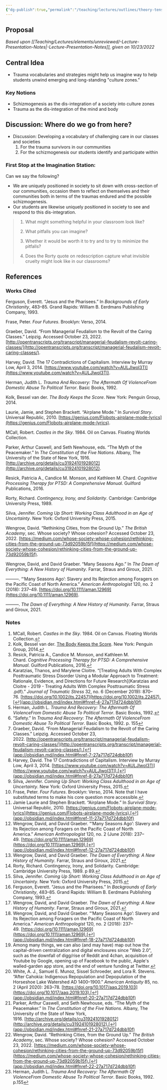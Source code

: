 ```yaml
---
{"dg-publish":true,"permalink":"/teaching/lectures/outlines/theory-tense-talk-as-suspended-schizmogenesis-lecture-outline/","title":"Proposal","tags":["gardenEntry"]}
---
```



## Proposal

*Based upon [[Teaching/Lectures/elements/unreviewed/-Lecture-Presentation-Notes\|-Lecture-Presentation-Notes]], given on 10/23/2022*

## Central Idea

- Trauma vocabularies and strategies might help us imagine way to help students unwind emerging and long-standing "culture zones."

### Key Notions

- Schizmogenesis as the dis-integration of a society into culture zones
- Trauma as the dis-integration of the mind and body

## Discussion: Where do we go from here?

- Discussion: Developing a vocabulary of challenging care in our classes and societies
	1. For the trauma survivors in our communities
	2. For the schizmogenesis our students identify and participate within

### First Stop at the Imagination Station:

Can we say the following?

- We are uniquely positioned in society to sit down with cross-section of our communities, occasion them to reflect on themselves and their communities both in terms of the traumas endured and the possible schizmogenesis.
- Our students are likewise uniquely positioned in society to see and respond to this dis-integration.

> 1. What might something helpful in your classroom look like?
>
> 2. What pitfalls you can imagine?
>
> 3. Whether it would be worth it to try and to try to minimize the pitfalls?
>
> 4. Does the Rorty quote on redescription capture what invisible cruelty might look like in our classrooms?

## References

### Works Cited

Ferguson, Everett. “Jesus and the Pharisees.” In *Backgrounds of Early Christianity*, 483–85. Grand Rapids: William B. Eerdmans Publishing Company, 1993.

Frase, Peter. *Four Futures*. Brooklyn: Verso, 2014.

Graeber, David. “From Managerial Feudalism to the Revolt of the Caring Classes.” Leipzig. Accessed October 23, 2022. [http://opentranscripts.org/transcript/managerial-feudalism-revolt-caring-classes/](http://opentranscripts.org/transcript/managerial-feudalism-revolt-caring-classes/).

Harvey, David. The 17 Contradictions of Capitalism. Interview by Murray Low, April 3, 2014. [https://www.youtube.com/watch?v=AULJlwoI3TI](https://www.youtube.com/watch?v=AULJlwoI3TI).

Herman, Judith L. *Trauma And Recovery: The Aftermath Of ViolenceFrom Domestic Abuse To Political Terror*. Basic Books, 1992.

Kolk, Bessel van der. *The Body Keeps the Score*. New York: Penguin Group, 2014.

Laurie, Jamie, and Stephen Brackett. “Airplane Mode.” In *Survival Story*. Universal Republic, 2010. [https://genius.com/Flobots-airplane-mode-lyrics](https://genius.com/Flobots-airplane-mode-lyrics).

MCall, Robert. *Castles in the Sky*. 1984. Oil on Canvas. Floating Worlds Collection.

Parker, Arthur Caswell, and Seth Newhouse, eds. “The Myth of the Peacemaker.” In *The Constitution of the Five Nations*. Albany, The University of the State of New York, 1916. [http://archive.org/details/cu31924101928012](http://archive.org/details/cu31924101928012).

Resick, Patricia A., Candice M. Monson, and Kathleen M. Chard. *Cognitive Processing Therapy for PTSD: A Comprehensive Manual*. Guilford Publications, 2016.

Rorty, Richard. *Contingency, Irony, and Solidarity*. Cambridge: Cambridge University Press, 1989.

Silva, Jennifer. *Coming Up Short: Working Class Adulthood in an Age of Uncertainty*. New York: Oxford University Press, 2015.

Wengrow, David. “Rethinking Cities, from the Ground Up.” *The British Academy*, sec. Whose society? Whose cohesion? Accessed October 23, 2022. [https://medium.com/whose-society-whose-cohesion/rethinking-cities-from-the-ground-up-73d92059b15f](https://medium.com/whose-society-whose-cohesion/rethinking-cities-from-the-ground-up-73d92059b15f).

Wengrow, David, and David Graeber. “Many Seasons Ago.” In *The Dawn of Everything: A New History of Humanity*. Farrar, Straus and Giroux, 2021.

———. “‘Many Seasons Ago’: Slavery and Its Rejection among Foragers on the Pacific Coast of North America.” *American Anthropologist* 120, no. 2 (2018): 237–49. [https://doi.org/10.1111/aman.12969](https://doi.org/10.1111/aman.12969).

———. *The Dawn of Everything: A New History of Humanity*. Farrar, Straus and Giroux, 2021.

### Notes

1. MCall, Robert. *Castles in the Sky*. 1984. Oil on Canvas. Floating Worlds Collection.[↩︎](app://obsidian.md/index.html#fnref-1-27a717d724dbb10f)
2. Kolk, Bessel van der. [The Body Keeps the Score](app://obsidian.md/The%20Body%20Keeps%20the%20Score). New York: Penguin Group, 2014.[↩︎](app://obsidian.md/index.html#fnref-2-27a717d724dbb10f)
3. Resick, Patricia A., Candice M. Monson, and Kathleen M. Chard. *Cognitive Processing Therapy for PTSD: A Comprehensive Manual*. Guilford Publications, 2016.[↩︎](app://obsidian.md/index.html#fnref-3-27a717d724dbb10f)
4. Karatzias, Thanos, and Marylene Cloitre. “[Treating Adults With Complex Posttraumatic Stress Disorder Using a Modular Approach to Treatment: Rationale, Evidence, and Directions for Future Research](Karatzias and Cloitre - 2019 - Treating Adults With Complex Posttraumatic Stress .pdf).” *Journal of Traumatic Stress* 32, no. 6 (December 2019): 870–76. [https://doi.org/10.1002/jts.22457](https://doi.org/10.1002/jts.22457).[↩︎](app://obsidian.md/index.html#fnref-4-27a717d724dbb10f)
5. Herman, Judith L. *Trauma And Recovery: The Aftermath Of ViolenceFrom Domestic Abuse To Political Terror*. Basic Books, 1992.[↩︎](app://obsidian.md/index.html#fnref-5-27a717d724dbb10f)
6. “Safety.” In *Trauma And Recovery: The Aftermath Of ViolenceFrom Domestic Abuse To Political Terror*. Basic Books, 1992. p. 155[↩︎](app://obsidian.md/index.html#fnref-6-27a717d724dbb10f)
7. Graeber, David. “From Managerial Feudalism to the Revolt of the Caring Classes.” Leipzig. Accessed October 23, 2022. [http://opentranscripts.org/transcript/managerial-feudalism-revolt-caring-classes/](http://opentranscripts.org/transcript/managerial-feudalism-revolt-caring-classes/).[↩︎](app://obsidian.md/index.html#fnref-7-27a717d724dbb10f)
8. Harvey, David. The 17 Contradictions of Capitalism. Interview by Murray Low, April 3, 2014. [https://www.youtube.com/watch?v=AULJlwoI3TI](https://www.youtube.com/watch?v=AULJlwoI3TI).[↩︎](app://obsidian.md/index.html#fnref-8-27a717d724dbb10f)
9. Silva, Jennifer. *Coming Up Short: Working Class Adulthood in an Age of Uncertainty*. New York: Oxford University Press, 2015.[↩︎](app://obsidian.md/index.html#fnref-9-27a717d724dbb10f)
10. Frase, Peter. *Four Futures*. Brooklyn: Verso, 2014. Note that I have substituted terms to make his core question more accessible.[↩︎](app://obsidian.md/index.html#fnref-10-27a717d724dbb10f)
11. Jamie Laurie and Stephen Brackett. “Airplane Mode.” In *Survival Story*. Universal Republic, 2010. [https://genius.com/Flobots-airplane-mode-lyrics](https://genius.com/Flobots-airplane-mode-lyrics).[↩︎](app://obsidian.md/index.html#fnref-11-27a717d724dbb10f)
12. Wengrow, David, and David Graeber. “‘Many Seasons Ago’: Slavery and Its Rejection among Foragers on the Pacific Coast of North America.” *American Anthropologist* 120, no. 2 (June 2018): 237–49. [https://doi.org/10.1111/aman.12969](https://doi.org/10.1111/aman.12969).[↩︎](app://obsidian.md/index.html#fnref-12-27a717d724dbb10f)
13. Wengrow, David, and David Graeber. *The Dawn of Everything: A New History of Humanity*. Farrar, Straus and Giroux, 2021.[↩︎](app://obsidian.md/index.html#fnref-13-27a717d724dbb10f)
14. Rorty, Richard. Contingency, Irony, and Solidarity. Cambridge: Cambridge University Press, 1989. p 89.[↩︎](app://obsidian.md/index.html#fnref-14-27a717d724dbb10f)
15. Silva, Jennifer. *Coming Up Short: Working Class Adulthood in an Age of Uncertainty*. New York: Oxford University Press, 2015.[↩︎](app://obsidian.md/index.html#fnref-15-27a717d724dbb10f)
16. Ferguson, Everett. “Jesus and the Pharisees.” In *Backgrounds of Early Christianity*, 483–85. Grand Rapids: William B. Eerdmans Publishing Company, 1993.[↩︎](app://obsidian.md/index.html#fnref-16-27a717d724dbb10f)
17. Wengrow, David, and David Graeber. *The Dawn of Everything: A New History of Humanity*. Farrar, Straus and Giroux, 2021.[↩︎](app://obsidian.md/index.html#fnref-17-27a717d724dbb10f)
18. Wengrow, David, and David Graeber. “‘Many Seasons Ago’: Slavery and Its Rejection among Foragers on the Pacific Coast of North America.” *American Anthropologist* 120, no. 2 (2018): 237–49. [https://doi.org/10.1111/aman.12969](https://doi.org/10.1111/aman.12969).[↩︎](app://obsidian.md/index.html#fnref-18-27a717d724dbb10f)
19. Among many things, we can also (and may have) map out how the capital-driven centralization and digital enclosures since "Web 2.0", such as the downfall of digg/rise of Reddit and 4chan, acquisition of Youtube by Google, opening up of Facebook to the public, Apple's walled-garden app store, and the end of venture funding at Twitter.[↩︎](app://obsidian.md/index.html#fnref-19-27a717d724dbb10f)
20. White, A. J., Samuel E. Munoz, Sissel Schroeder, and Lora R. Stevens. “After Cahokia: Indigenous Repopulation and Depopulation of the Horseshoe Lake Watershed AD 1400–1900.” *American Antiquity* 85, no. 2 (April 2020): 263–78. [https://doi.org/10.1017/aaq.2019.103](https://doi.org/10.1017/aaq.2019.103).[↩︎](app://obsidian.md/index.html#fnref-20-27a717d724dbb10f)
21. Parker, Arthur Caswell, and Seth Newhouse, eds. “The Myth of the Peacemaker.” In *The Constitution of the Five Nations*. Albany, The University of the State of New York, 1916. [http://archive.org/details/cu31924101928012](http://archive.org/details/cu31924101928012).[↩︎](app://obsidian.md/index.html#fnref-21-27a717d724dbb10f)
22. Wengrow, David. “Rethinking Cities, from the Ground Up.” *The British Academy*, sec. Whose society? Whose cohesion? Accessed October 23, 2022. [https://medium.com/whose-society-whose-cohesion/rethinking-cities-from-the-ground-up-73d92059b15f](https://medium.com/whose-society-whose-cohesion/rethinking-cities-from-the-ground-up-73d92059b15f).[↩︎](app://obsidian.md/index.html#fnref-22-27a717d724dbb10f)
23. Herman, Judith L. *Trauma And Recovery: The Aftermath Of ViolenceFrom Domestic Abuse To Political Terror*. Basic Books, 1992. p.155[↩︎](app://obsidian.md/index.html#fnref-23-27a717d724dbb10f)
